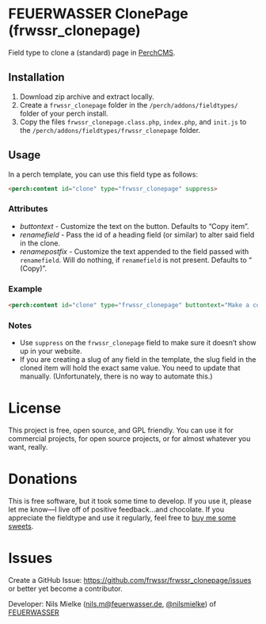 # FEUERWASSER ClonePage (frwssr_clonepage)
Field type to clone a (standard) page in [PerchCMS](https://grabaperch.com/).

## Installation

1. Download zip archive and extract locally.
1. Create a `frwssr_clonepage` folder in the `/perch/addons/fieldtypes/` folder of your perch install.
1. Copy the files `frwssr_clonepage.class.php`, `index.php`, and `init.js` to the `/perch/addons/fieldtypes/frwssr_clonepage` folder.

## Usage
In a perch template, you can use this field type as follows:
```html
<perch:content id="clone" type="frwssr_clonepage" suppress>
```

### Attributes
- *buttontext* - Customize the text on the button. Defaults to “Copy item”.
- *renamefield* - Pass the id of a heading field (or similar) to alter said field in the clone.
- *renamepostfix* - Customize the text appended to the field passed with `renamefield`. Will do nothing, if `renamefield` is not present. Defaults to “ (Copy)”.

### Example
```html
<perch:content id="clone" type="frwssr_clonepage" buttontext="Make a copy of this awesome page" renamefield="itemheading" renamepostfix="—copy" suppress>
```

### Notes
- Use `suppress` on the `frwssr_clonepage` field to make sure it doesn’t show up in your website.
- If you are creating a slug of any field in the template, the slug field in the cloned item will hold the exact same value. You need to update that manually. (Unfortunately, there is no way to automate this.)


# License
This project is free, open source, and GPL friendly. You can use it for commercial projects, for open source projects, or for almost whatever you want, really.

# Donations
This is free software, but it took some time to develop. If you use it, please let me know—I live off of positive feedback…and chocolate.
If you appreciate the fieldtype and use it regularly, feel free to [buy me some sweets](https://paypal.me/nlsmlk).

# Issues
Create a GitHub Issue: https://github.com/frwssr/frwssr_clonepage/issues or better yet become a contributor.

Developer: Nils Mielke (nils.m@feuerwasser.de, [@nilsmielke](https://twitter.com/nilsmielke)) of [FEUERWASSER](https://www.feuerwasser.de)
